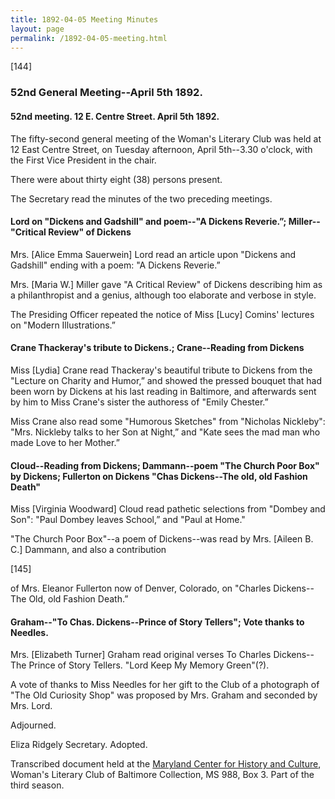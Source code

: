 ```yaml
---
title: 1892-04-05 Meeting Minutes
layout: page
permalink: /1892-04-05-meeting.html
---
```

[144]

### 52nd General Meeting--April 5th 1892.

#### 52nd meeting. 12 E. Centre Street. April 5th 1892.

The fifty-second general meeting of the Woman's Literary Club was held at 12 East Centre Street, on Tuesday afternoon, April 5th--3.30 o'clock, with the First Vice President in the chair.

There were about thirty eight (38) persons present.

The Secretary read the minutes of the two preceding meetings.

#### Lord on "Dickens and Gadshill" and poem--"A Dickens Reverie.”; Miller--"Critical Review" of Dickens

Mrs. [Alice Emma Sauerwein] Lord read an article upon "Dickens and Gadshill" ending with a poem: "A Dickens Reverie.”

Mrs. [Maria W.] Miller gave "A Critical Review" of Dickens describing him as a philanthropist and a genius, although too elaborate and verbose in style.

The Presiding Officer repeated the notice of Miss [Lucy] Comins' lectures on "Modern Illustrations.”

#### Crane Thackeray's tribute to Dickens.; Crane--Reading from Dickens

Miss [Lydia] Crane read Thackeray's beautiful tribute to Dickens from the "Lecture on Charity and Humor,” and showed the pressed bouquet that had been worn by Dickens at his last reading in Baltimore, and afterwards sent by him to Miss Crane's sister the authoress of "Emily Chester.”

Miss Crane also read some "Humorous Sketches" from "Nicholas Nickleby": "Mrs. Nickleby talks to her Son at Night,” and "Kate sees the mad man who made Love to her Mother.”

#### Cloud--Reading from Dickens; Dammann--poem "The Church Poor Box" by Dickens; Fullerton on Dickens "Chas Dickens--The old, old Fashion Death"

Miss [Virginia Woodward] Cloud read pathetic selections from "Dombey and Son": "Paul Dombey leaves School,” and "Paul at Home."

"The Church Poor Box"--a poem of Dickens--was read by Mrs. [Aileen B. C.] Dammann, and also a contribution

[145]

of Mrs. Eleanor Fullerton now of Denver, Colorado, on "Charles Dickens--The Old, old Fashion Death.”

#### Graham--"To Chas. Dickens--Prince of Story Tellers"; Vote thanks to Needles.

Mrs. [Elizabeth Turner] Graham read original verses To Charles Dickens--The Prince of Story Tellers. "Lord Keep My Memory Green"(?).

A vote of thanks to Miss Needles for her gift to the Club of a photograph of "The Old Curiosity Shop" was proposed by Mrs. Graham and seconded by Mrs. Lord.

Adjourned.

Eliza Ridgely
Secretary.
Adopted.

Transcribed document held at the [Maryland Center for History and Culture](http://mdhs.org/), Woman's Literary Club of Baltimore Collection, MS 988, Box 3. Part of the third season.